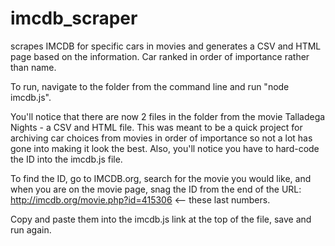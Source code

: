 # imcdb_scraper
scrapes IMCDB for specific cars in movies and generates a CSV and HTML page based on the information. Car ranked in order of importance rather than name.

To run, navigate to the folder from the command line and run "node imcdb.js".

You'll notice that there are now 2 files in the folder from the movie Talladega Nights - a CSV and HTML file. This was meant to be a quick project for archiving car choices from movies in order of importance so not a lot has gone into making it look the best. Also, you'll notice you have to hard-code the ID into the imcdb.js file.

To find the ID, go to IMCDB.org, search for the movie you would like, and when you are on the movie page, snag the ID from the end of the URL: http://imcdb.org/movie.php?id=415306  <-- these last numbers.

Copy and paste them into the imcdb.js link at the top of the file, save and run again.